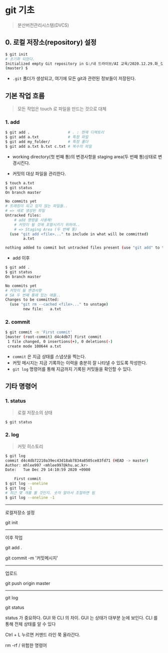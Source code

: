 # git 기초

> 분산버전관리시스템(DVCS)

## 0. 로컬 저장소(repository) 설정

```bash
$ git init
# 초기화 되었다.
Initialized empty Git repository in G:/내 드라이브/AI 교육/2020.12.29.화_깃허브특강1/practice/.git/
(master) $
```

* `.git` 폴더가 생성되고, 여기에 모든 git과 관련된 정보들이 저장된다.

## 기본 작업 흐름

> 모든 작업은 touch 로 파일을 만드는 것으로 대체

### 1. add

```bash
$ git add .					# . : 현재 디렉토리
$ git add a.txt				# 특정 파일
$ git add my_folder/		# 특정 폴더
$ git add a.txt b.txt c.txt	# 복수의 파일
```

* working directory(첫 번째 통)의 변경사항을 staging area(두 번째 통)상태로 변경시킨다.

* 커밋의 대상 파일을 관리한다.

```bash
$ touch a.txt
$ git status
On branch master

No commits yet
# 트래킹이 되고 있지 않는 파일들..
# => 새로 생성된 파일
Untracked files:
	# add 명령을 사용해!
	# 커밋이 될 것에 포함시키기 위하여..
	# => Staging Area (두 번째 통)
  (use "git add <file>..." to include in what will be committed)
        a.txt

nothing added to commit but untracked files present (use "git add" to track)
```

* add 이후

```bash
$ git add .
$ git status
On branch master

No commits yet
# 커밋이 될 변경사항
# SA 두 번째 통에 있는 애들..
Changes to be committed:
  (use "git rm --cached <file>..." to unstage)
        new file:   a.txt
```

### 2. commit

```bash
$ git commit -m 'First commit'
[master (root-commit) d4c4db7] First commit
 1 file changed, 0 insertions(+), 0 deletions(-)
 create mode 100644 a.txt
```

* `commit` 은 지금 상태를 스냅샷을 찍는다.
* 커밋 메시지는 지금 기록하는 이력을 충분히 잘 나타낼 수 있도록 작성한다.
* `git log` 명령어를 통해 지금까지 기록된 커밋들을 확인할 수 있다.

## 기타 명령어

### 1. status

> 로컬 저장소의 상태

```bash
$ git status
```

### 2. log

> 커밋 히스토리

```bash
$ git log
commit d4c4db72210a39ec43d18ab7834a8505ce83fd71 (HEAD -> master)
Author: mhlee997 <mhlee997@khu.ac.kr>
Date:   Tue Dec 29 14:10:59 2020 +0900

    First commit
$ git log --oneline
$ git log -1
# 최근 몇 개를 볼 것인지. 숫자 알아서 조절하면 됨
$ git log --oneline -1
```

---

로컬저장소 설정

git init

---

이후 작업

git add .

git commit -m '커밋메시지'

---

업로드

git push origin master

---

git log

git status

status 가 중요하다. GUI 와 CLI 의 차이.
GUI 는 상태가 대부분 눈에 보인다.
CLI 를 통해 전체 상태를 알 수 있다

Ctrl + L 누르면 커맨드 라인 쭉 올라간다.

rm -rf / 위험한 명령어































